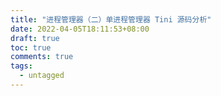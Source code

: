 ```yaml
---
title: "进程管理器（二）单进程管理器 Tini 源码分析"
date: 2022-04-05T18:11:53+08:00
draft: true
toc: true
comments: true
tags:
  - untagged
---
```


